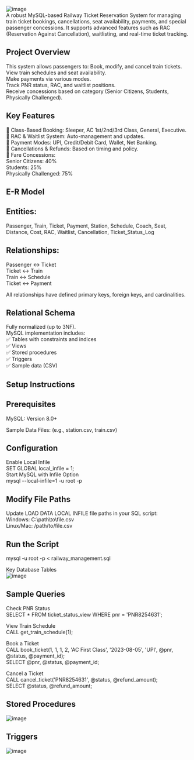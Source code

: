 ![image](https://github.com/user-attachments/assets/9cd19f44-bb87-47a2-ac90-e06ac42190f0)
<br/>A robust MySQL-based Railway Ticket Reservation System for managing train ticket bookings, cancellations, seat availability, payments, and special passenger concessions. It supports advanced features such as RAC (Reservation Against Cancellation), waitlisting, and real-time ticket tracking.

## Project Overview</br>
This system allows passengers to:
Book, modify, and cancel train tickets.</br>
View train schedules and seat availability.<br/>
Make payments via various modes.<br/>
Track PNR status, RAC, and waitlist positions.<br/>
Receive concessions based on category (Senior Citizens, Students, Physically Challenged).<br/>

## Key Features<br/>
🔹 Class-Based Booking: Sleeper, AC 1st/2nd/3rd Class, General, Executive.<br/>
🔹 RAC & Waitlist System: Auto-management and updates.<br/>
🔹 Payment Modes: UPI, Credit/Debit Card, Wallet, Net Banking.<br/>
🔹 Cancellations & Refunds: Based on timing and policy.<br/>
🔹 Fare Concessions:<br/>
    Senior Citizens: 40%<br/>
    Students: 25%<br/>
    Physically Challenged: 75%<br/>

## E-R Model<br/>
## Entities:<br/>
Passenger, Train, Ticket, Payment, Station, Schedule, Coach, Seat, Distance, Cost, RAC, Waitlist, Cancellation, Ticket_Status_Log<br/>
## Relationships:<br/>
Passenger ↔️ Ticket<br/>
Ticket ↔️ Train<br/>
Train ↔️ Schedule<br/>
Ticket ↔️ Payment<br/>

All relationships have defined primary keys, foreign keys, and cardinalities.<br/>

## Relational Schema<br/>
Fully normalized (up to 3NF).<br/>
MySQL implementation includes:<br/>
✅ Tables with constraints and indices<br/>
✅ Views<br/>
✅ Stored procedures<br/>
✅ Triggers<br/>
✅ Sample data (CSV)<br/>

## Setup Instructions<br/>

## Prerequisites<br/>
MySQL: Version 8.0+<br/>

Sample Data Files: (e.g., station.csv, train.csv)<br/>

## Configuration<br/>
Enable Local Infile<br/>
SET GLOBAL local_infile = 1;<br/>
Start MySQL with Infile Option<br/>
mysql --local-infile=1 -u root -p<br/>

## Modify File Paths<br/>
Update LOAD DATA LOCAL INFILE file paths in your SQL script:<br/>
Windows: C:\\path\\to\\file.csv<br/>
Linux/Mac: /path/to/file.csv<br/>
## Run the Script<br/>
mysql -u root -p < railway_management.sql<br/>

Key Database Tables<br/>
![image](https://github.com/user-attachments/assets/352f1083-43b9-4e8d-a38f-dcda3030e641)<br/>

## Sample Queries<br/>

Check PNR Status<br/>
SELECT * FROM ticket_status_view WHERE pnr = 'PNR8254631';<br/>

View Train Schedule<br/>
CALL get_train_schedule(1);<br/>

Book a Ticket<br/>
CALL book_ticket(1, 1, 1, 2, 'AC First Class', '2023-08-05', 'UPI', @pnr, @status, @payment_id);<br/>
SELECT @pnr, @status, @payment_id;<br/>

Cancel a Ticket<br/>
CALL cancel_ticket('PNR8254631', @status, @refund_amount);<br/>
SELECT @status, @refund_amount;<br/>

## Stored Procedures<br/>
![image](https://github.com/user-attachments/assets/ed7eed95-1adb-48a4-b1fc-335baf8bf725)<br/>

## Triggers<br/>
![image](https://github.com/user-attachments/assets/931cd825-54c1-4b6b-b88b-609ff18fad4c)<br/>








   
